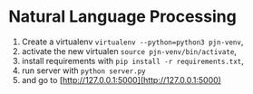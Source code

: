 # Natural Language Processing

1. Create a virtualenv `virtualenv --python=python3 pjn-venv`,
2. activate the new virtualen `source pjn-venv/bin/activate`,
3. install requirements with `pip install -r requirements.txt`,
4. run server with `python server.py`
5. and go to [http://127.0.0.1:5000](http://127.0.0.1:5000)
